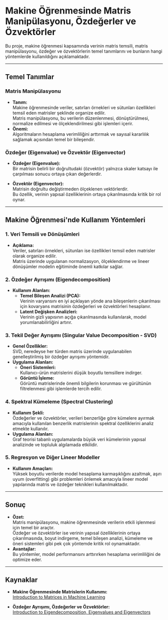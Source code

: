 # Makine Öğrenmesinde Matris Manipülasyonu, Özdeğerler ve Özvektörler

Bu proje, makine öğrenmesi kapsamında verinin matris temsili, matris manipülasyonu, özdeğer ve özvektörlerin temel tanımlarını ve bunların hangi yöntemlerde kullanıldığını açıklamaktadır.

---

## Temel Tanımlar

### Matris Manipülasyonu
- **Tanım:**  
  Makine öğrenmesinde veriler, satırları örnekleri ve sütunları özellikleri temsil eden matrisler şeklinde organize edilir.  
  Matris manipülasyonu, bu verilerin düzenlenmesi, dönüştürülmesi, normalize edilmesi ve ölçeklendirilmesi gibi işlemleri içerir.  
- **Önemi:**  
  Algoritmaların hesaplama verimliliğini arttırmak ve sayısal kararlılık sağlamak açısından temel bir bileşendir.

### Özdeğer (Eigenvalue) ve Özvektör (Eigenvector)
- **Özdeğer (Eigenvalue):**  
  Bir matrisin belirli bir doğrultudaki (özvektör) yalnızca skaler katsayı ile çarpılması sonucu ortaya çıkan değerlerdir.  

- **Özvektör (Eigenvector):**  
  Matrisin doğrultu değiştirmeden ölçeklenen vektörlerdir.  
  Bu özellik, verinin yapısal özelliklerinin ortaya çıkarılmasında kritik bir rol oynar.

---

## Makine Öğrenmesi'nde Kullanım Yöntemleri

### 1. Veri Temsili ve Dönüşümleri
- **Açıklama:**  
  Veriler, satırları örnekleri, sütunları ise özellikleri temsil eden matrisler olarak organize edilir.  
  Matris üzerinde uygulanan normalizasyon, ölçeklendirme ve lineer dönüşümler modelin eğitiminde önemli katkılar sağlar.

### 2. Özdeğer Ayrışımı (Eigendecomposition)
- **Kullanım Alanları:**
  - **Temel Bileşen Analizi (PCA):**  
    Verinin varyansını en iyi açıklayan yönde ana bileşenlerin çıkarılması için kovaryans matrisinin özdeğerleri ve özvektörleri hesaplanır.
  - **Latent Değişken Analizleri:**  
    Verinin gizli yapısının açığa çıkarılmasında kullanılarak, model yorumlanabilirliğini artırır.
  
### 3. Tekil Değer Ayrışımı (Singular Value Decomposition - SVD)
- **Genel Özellikler:**  
  SVD, neredeyse her türden matris üzerinde uygulanabilen genelleştirilmiş bir özdeğer ayrışımı yöntemidir.
- **Uygulama Alanları:**
  - **Öneri Sistemleri:**  
    Kullanıcı-ürün matrislerini düşük boyutlu temsillere indirger.
  - **Görüntü İşleme:**  
    Görüntü matrislerinde önemli bilgilerin korunması ve gürültünün filtrelenmesi gibi işlemlerde tercih edilir.

### 4. Spektral Kümeleme (Spectral Clustering)
- **Kullanım Şekli:**  
  Özdeğerler ve özvektörler, verileri benzerliğe göre kümelere ayırmak amacıyla kullanılan benzerlik matrislerinin spektral özelliklerini analiz etmekte kullanılır.
- **Uygulama Alanları:**  
  Graf teorisi tabanlı uygulamalarda büyük veri kümelerinin yapısal analizinde ve topluluk algılamada etkilidir.

### 5. Regresyon ve Diğer Lineer Modeller
- **Kullanım Amaçları:**  
  Yüksek boyutlu verilerde model hesaplama karmaşıklığını azaltmak, aşırı uyum (overfitting) gibi problemleri önlemek amacıyla lineer model yapılarında matris ve özdeğer teknikleri kullanılmaktadır.

---

## Sonuç

- **Özet:**  
  Matris manipülasyonu, makine öğrenmesinde verilerin etkili işlenmesi için temel bir araçtır.  
  Özdeğer ve özvektörler ise verinin yapısal özelliklerinin ortaya çıkarılmasında, boyut indirgeme, temel bileşen analizi, kümeleme ve öneri sistemleri gibi pek çok yöntemde kritik rol oynamaktadır.
- **Avantajlar:**  
  Bu yöntemler, model performansını arttırırken hesaplama verimliliğini de optimize eder.

---

## Kaynaklar

- **Makine Öğrenmesinde Matrislerin Kullanımı:**  
  [Introduction to Matrices in Machine Learning](https://machinelearningmastery.com/introduction-matrices-machine-learning/)

- **Özdeğer Ayrışımı, Özdeğerler ve Özvektörler:**  
  [Introduction to Eigendecomposition, Eigenvalues and Eigenvectors](https://machinelearningmastery.com/introduction-to-eigendecomposition-eigenvalues-and-eigenvectors/)
